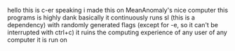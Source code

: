 hello this is c-er speaking i made this on MeanAnomaly's nice computer
this programs is highly dank
basically it continuously runs sl (this is a dependency) with randomly generated flags (except for -e, so it can't be interrupted with ctrl+c)
it ruins the computing experience of any user of any computer it is run on
